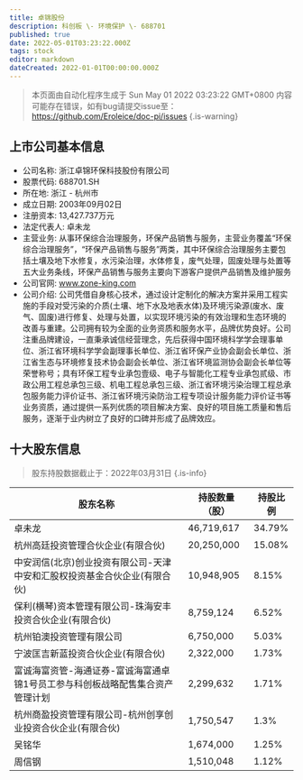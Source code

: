 ```yaml
---
title: 卓锦股份
description: 科创板 \- 环境保护 \- 688701
published: true
date: 2022-05-01T03:23:22.000Z
tags: stock
editor: markdown
dateCreated: 2022-01-01T00:00:00.000Z
---
```


> 本页面由自动化程序生成于 Sun May 01 2022 03:23:22 GMT+0800
> 内容可能存在错误，如有bug请提交issue至：https://github.com/Eroleice/doc-pi/issues
{.is-warning}

## 上市公司基本信息
- 公司名称: 浙江卓锦环保科技股份有限公司
- 股票代码: 688701.SH
- 所在地: 浙江 - 杭州市
- 成立日期: 2003年09月02日
- 注册资本: 13,427.737万元
- 法定代表人: 卓未龙
- 主营业务: 从事环保综合治理服务，环保产品销售与服务，主营业务覆盖“环保综合治理服务”，“环保产品销售与服务”两类，其中环保综合治理服务主要包括土壤及地下水修复，水污染治理，水体修复，废气处理，固废处理与处置等五大业务条线，环保产品销售与服务主要向下游客户提供产品销售及维护服务
- 公司官网: www.zone-king.com
- 公司介绍: 公司凭借自身核心技术，通过设计定制化的解决方案并采用工程实施的手段对受污染的介质(土壤、地下水及地表水体)及环境污染源(废水、废气、固废)进行修复、处理与处置，以实现环境污染的有效治理和生态环境的改善与重建。公司拥有较为全面的业务资质和服务水平，品牌优势良好。公司注重品牌建设，一直秉承诚信经营理念，先后获得中国环境科学学会理事单位、浙江省环境科学学会副理事长单位、浙江省环保产业协会副会长单位、浙江省生态与环境修复技术协会副会长单位、浙江省环境监测协会副会长单位等荣誉称号；具有环保工程专业承包壹级、电子与智能化工程专业承包贰级、市政公用工程总承包三级、机电工程总承包三级、浙江省环境污染治理工程总承包服务能力评价证书、浙江省环境污染防治工程专项设计服务能力评价证书等业务资质，通过提供一系列优质的项目解决方案、良好的项目施工质量和售后服务，逐渐于业内树立了良好的口碑并形成了品牌效应。


## 十大股东信息
> 股东持股数据截止于：2022年03月31日
{.is-info}

| 股东名称 | 持股数量（股） | 持股比例 |
| --- | --- | --- |
| 卓未龙 | 46,719,617 | 34.79% |
| 杭州高廷投资管理合伙企业(有限合伙) | 20,250,000 | 15.08% |
| 中安润信(北京)创业投资有限公司-天津中安和汇股权投资基金合伙企业(有限合伙) | 10,948,905 | 8.15% |
| 保利(横琴)资本管理有限公司-珠海安丰投资合伙企业(有限合伙) | 8,759,124 | 6.52% |
| 杭州铂澳投资管理有限公司 | 6,750,000 | 5.03% |
| 宁波匡吉新蓝投资合伙企业(有限合伙) | 2,322,000 | 1.73% |
| 富诚海富资管-海通证券-富诚海富通卓锦1号员工参与科创板战略配售集合资产管理计划 | 2,299,632 | 1.71% |
| 杭州商盈投资管理有限公司-杭州创享创业投资合伙企业(有限合伙) | 1,750,547 | 1.3% |
| 吴铭华 | 1,674,000 | 1.25% |
| 周信钢 | 1,510,048 | 1.12% |




